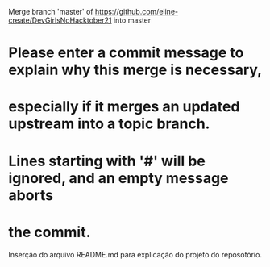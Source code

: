Merge branch 'master' of https://github.com/eline-create/DevGirlsNoHacktober21 into master
# Please enter a commit message to explain why this merge is necessary,
# especially if it merges an updated upstream into a topic branch.
#
# Lines starting with '#' will be ignored, and an empty message aborts
# the commit.
Inserção do arquivo README.md para explicação do projeto do reposotório.

